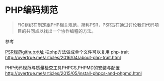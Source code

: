 # PHP编码规范


> FIG组织在制定跟PHP相关规范，简称PSR，PSR旨在通过讨论我们代码项目的共同点以找出一个协作编程的方法。

参考


[PSR规范github地址](https://github.com/andrerom/fig-standards/)
把php方法做成单个文件可以复用   php-trait 
http://overtrue.me/articles/2016/04/about-php-trait.html    


PHP代码规范与质量检查工具PHPCS,PHPMD的安装与配置 
http://overtrue.me/articles/2015/05/install-phpcs-and-phpmd.html